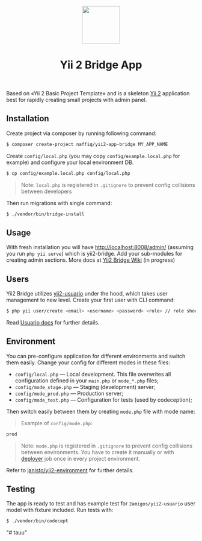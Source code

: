 <p align="center">
    <a href="https://github.com/yiisoft" target="_blank">
        <img src="https://avatars0.githubusercontent.com/u/993323" height="100px">
    </a>
    <h1 align="center">Yii 2 Bridge App</h1>
    <br>
</p>

Based on «Yii 2 Basic Project Template» and is a skeleton [Yii 2](http://www.yiiframework.com/) application best for
rapidly creating small projects with admin panel.

## Installation

Create project via composer by running following command:

```bash
$ composer create-project naffiq/yii2-app-bridge MY_APP_NAME
```

Create `config/local.php` (you may copy `config/example.local.php` for example) and configure your local environment DB.

```bash
$ cp config/example.local.php config/local.php
```

> Note: `local.php` is registered in `.gitignore` to prevent config collisions between developers 

Then run migrations with single command:

```bash
$ ./vendor/bin/bridge-install
```

## Usage

With fresh installation you will have [http://localhost:8008/admin/](http://localhost:8008/admin/) (assuming you run `php yii serve`) 
which is yii2-bridge. Add your sub-modules for creating admin sections. More docs at [Yii2 Bridge Wiki](https://github.com/naffiq/yii2-bridge/wiki) (in progress)

## Users

Yii2 Bridge utilizes [yii2-usuario](https://github.com/2amigos/yii2-usuario) under the hood, which takes user management to new level. Create your first user with CLI command:

```bash
$ php yii user/create <email> <username> <password> <role> // role should be admin for your first user
```

Read [Usuario docs](http://yii2-usuario.readthedocs.io/en/latest/) for further details.

## Environment

You can pre-configure application for different environments and switch them easily. Change your config for different modes in these files:

- `config/local.php` — Local development. This file overwrites all configuration defined in your `main.php` or `mode_*.php` files;
- `config/mode_stage.php` — Staging (development) server;
- `config/mode_prod.php` — Production server;
- `config/mode_test.php` — Configuration for tests (used by codeception);

Then switch easily between them by creating `mode.php` file with mode name:

> Example of `config/mode.php`:
```php
prod
```

> Note: `mode.php` is registered in `.gitignore` to prevent config collisions between environments. You have to create it manually or with [deployer](https://deployer.org) job once in every project environment.

Refer to [janisto/yii2-environment](https://github.com/janisto/yii2-environment) for further details.

## Testing

The app is ready to test and has example test for `2amigos/yii2-usuario` user model with fixture included.
Run tests with:

```bash
$ ./vendor/bin/codecept
```
"# tauu" 
